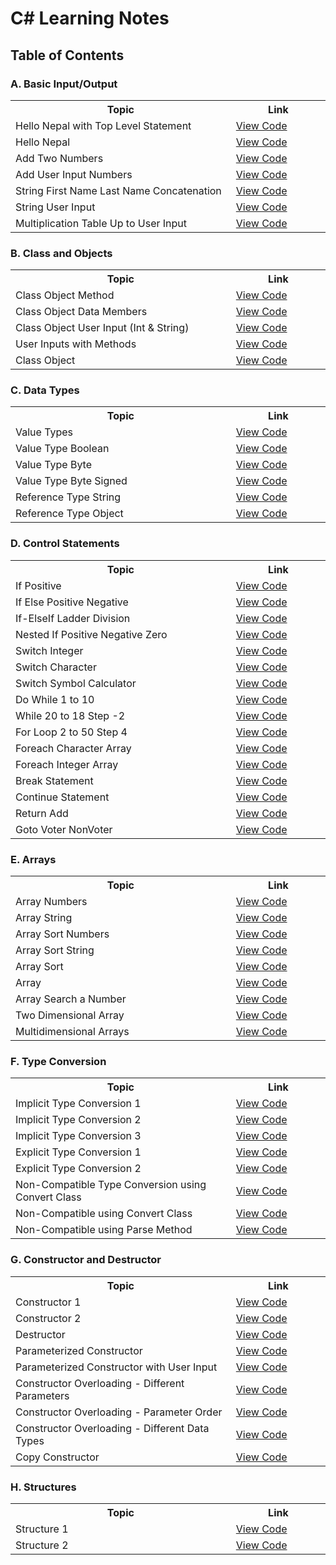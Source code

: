 # C# Learning Notes

<style>
table {
    width: 100%;
    display: table;
}
</style>

## Table of Contents

### A. Basic Input/Output
<table>
<tr>
<th width="70%">Topic</th>
<th width="30%">Link</th>
</tr>
<tr>
<td>Hello Nepal with Top Level Statement</td>
<td><a href="A_Basic_IO/a_hello_nepal_with_TL_stmt/Program.cs">View Code</a></td>
</tr>
<tr>
<td>Hello Nepal</td>
<td><a href="A_Basic_IO/b_hello_nepal/Program.cs">View Code</a></td>
</tr>
<tr>
<td>Add Two Numbers</td>
<td><a href="A_Basic_IO/c_add_two_nums/Program.cs">View Code</a></td>
</tr>
<tr>
<td>Add User Input Numbers</td>
<td><a href="A_Basic_IO/d_add_user_input_nums/Program.cs">View Code</a></td>
</tr>
<tr>
<td>String First Name Last Name Concatenation</td>
<td><a href="A_Basic_IO/e_string_fname_lname_concat/Program.cs">View Code</a></td>
</tr>
<tr>
<td>String User Input</td>
<td><a href="A_Basic_IO/f_string_user_input/Program.cs">View Code</a></td>
</tr>
<tr>
<td>Multiplication Table Up to User Input</td>
<td><a href="A_Basic_IO/g_multiplication_table_upto_user_input/Program.cs">View Code</a></td>
</tr>
</table>

### B. Class and Objects
<table>
<tr>
<th width="70%">Topic</th>
<th width="30%">Link</th>
</tr>
<tr>
<td>Class Object Method</td>
<td><a href="B_Class_Object/a_class_object_method/Program.cs">View Code</a></td>
</tr>
<tr>
<td>Class Object Data Members</td>
<td><a href="B_Class_Object/b_class_object_data_members/Program.cs">View Code</a></td>
</tr>
<tr>
<td>Class Object User Input (Int & String)</td>
<td><a href="B_Class_Object/c_class_object_user_input_int_string/Program.cs">View Code</a></td>
</tr>
<tr>
<td>User Inputs with Methods</td>
<td><a href="B_Class_Object/d_user_inputs_with_methods/Program.cs">View Code</a></td>
</tr>
<tr>
<td>Class Object</td>
<td><a href="B_Class_Object/e_class_object/Program.cs">View Code</a></td>
</tr>
</table>

### C. Data Types
<table>
<tr>
<th width="70%">Topic</th>
<th width="30%">Link</th>
</tr>
<tr>
<td>Value Types</td>
<td><a href="C_Data_Types/a_value_types/Program.cs">View Code</a></td>
</tr>
<tr>
<td>Value Type Boolean</td>
<td><a href="C_Data_Types/b_value_type_boolean/Program.cs">View Code</a></td>
</tr>
<tr>
<td>Value Type Byte</td>
<td><a href="C_Data_Types/c_value_type_byte/Program.cs">View Code</a></td>
</tr>
<tr>
<td>Value Type Byte Signed</td>
<td><a href="C_Data_Types/d_value_type_byte_signed/Program.cs">View Code</a></td>
</tr>
<tr>
<td>Reference Type String</td>
<td><a href="C_Data_Types/e_reference_type_string/Program.cs">View Code</a></td>
</tr>
<tr>
<td>Reference Type Object</td>
<td><a href="C_Data_Types/f_reference_type_object/Program.cs">View Code</a></td>
</tr>
</table>

### D. Control Statements
<table>
<tr>
<th width="70%">Topic</th>
<th width="30%">Link</th>
</tr>
<tr>
<td>If Positive</td>
<td><a href="D_Control_Statements/a_if_positive/Program.cs">View Code</a></td>
</tr>
<tr>
<td>If Else Positive Negative</td>
<td><a href="D_Control_Statements/b_if_else_positive_negative/Program.cs">View Code</a></td>
</tr>
<tr>
<td>If-ElseIf Ladder Division</td>
<td><a href="D_Control_Statements/c_if_elseif_ladder_division/Program.cs">View Code</a></td>
</tr>
<tr>
<td>Nested If Positive Negative Zero</td>
<td><a href="D_Control_Statements/d_nested_if_positive_negative_zero/Program.cs">View Code</a></td>
</tr>
<tr>
<td>Switch Integer</td>
<td><a href="D_Control_Statements/e_switch_integer/Program.cs">View Code</a></td>
</tr>
<tr>
<td>Switch Character</td>
<td><a href="D_Control_Statements/f_switch_character/Program.cs">View Code</a></td>
</tr>
<tr>
<td>Switch Symbol Calculator</td>
<td><a href="D_Control_Statements/g_switch_symbol_calc/Program.cs">View Code</a></td>
</tr>
<tr>
<td>Do While 1 to 10</td>
<td><a href="D_Control_Statements/h_do_while_1_to_10/Program.cs">View Code</a></td>
</tr>
<tr>
<td>While 20 to 18 Step -2</td>
<td><a href="D_Control_Statements/i_while_20_18__2/Program.cs">View Code</a></td>
</tr>
<tr>
<td>For Loop 2 to 50 Step 4</td>
<td><a href="D_Control_Statements/j_for_2_4_50/Program.cs">View Code</a></td>
</tr>
<tr>
<td>Foreach Character Array</td>
<td><a href="D_Control_Statements/k_foreach_character_array/Program.cs">View Code</a></td>
</tr>
<tr>
<td>Foreach Integer Array</td>
<td><a href="D_Control_Statements/l_foreach_integer_array/Program.cs">View Code</a></td>
</tr>
<tr>
<td>Break Statement</td>
<td><a href="D_Control_Statements/m_break_stmt/Program.cs">View Code</a></td>
</tr>
<tr>
<td>Continue Statement</td>
<td><a href="D_Control_Statements/n_continue_stmt/Program.cs">View Code</a></td>
</tr>
<tr>
<td>Return Add</td>
<td><a href="D_Control_Statements/o_return_add/Program.cs">View Code</a></td>
</tr>
<tr>
<td>Goto Voter NonVoter</td>
<td><a href="D_Control_Statements/p_goto_voter_nonvoter/Program.cs">View Code</a></td>
</tr>
</table>

### E. Arrays
<table>
<tr>
<th width="70%">Topic</th>
<th width="30%">Link</th>
</tr>
<tr>
<td>Array Numbers</td>
<td><a href="E_Array/a_array_nums/Program.cs">View Code</a></td>
</tr>
<tr>
<td>Array String</td>
<td><a href="E_Array/b_array_string/Program.cs">View Code</a></td>
</tr>
<tr>
<td>Array Sort Numbers</td>
<td><a href="E_Array/c_array_sort_nums/Program.cs">View Code</a></td>
</tr>
<tr>
<td>Array Sort String</td>
<td><a href="E_Array/d_array_sort_string/Program.cs">View Code</a></td>
</tr>
<tr>
<td>Array Sort</td>
<td><a href="E_Array/e_array_sort/Program.cs">View Code</a></td>
</tr>
<tr>
<td>Array</td>
<td><a href="E_Array/f_array/Program.cs">View Code</a></td>
</tr>
<tr>
<td>Array Search a Number</td>
<td><a href="E_Array/g_array_search_a_num/Program.cs">View Code</a></td>
</tr>
<tr>
<td>Two Dimensional Array</td>
<td><a href="E_Array/h_array_two_dimensional/Program.cs">View Code</a></td>
</tr>
<tr>
<td>Multidimensional Arrays</td>
<td><a href="E_Array/i_array_multidimensional_jagged/Program.cs">View Code</a></td>
</tr>
</table>

### F. Type Conversion
<table>
<tr>
<th width="70%">Topic</th>
<th width="30%">Link</th>
</tr>
<tr>
<td>Implicit Type Conversion 1</td>
<td><a href="F_Type_Conversion/a_implicit/Program.cs">View Code</a></td>
</tr>
<tr>
<td>Implicit Type Conversion 2</td>
<td><a href="F_Type_Conversion/b_implicit/Program.cs">View Code</a></td>
</tr>
<tr>
<td>Implicit Type Conversion 3</td>
<td><a href="F_Type_Conversion/c_implicit/Program.cs">View Code</a></td>
</tr>
<tr>
<td>Explicit Type Conversion 1</td>
<td><a href="F_Type_Conversion/d_explicit/Program.cs">View Code</a></td>
</tr>
<tr>
<td>Explicit Type Conversion 2</td>
<td><a href="F_Type_Conversion/e_explicit/Program.cs">View Code</a></td>
</tr>
<tr>
<td>Non-Compatible Type Conversion using Convert Class</td>
<td><a href="F_Type_Conversion/f_type_conversion_non_compatible_convert_class/Program.cs">View Code</a></td>
</tr>
<tr>
<td>Non-Compatible using Convert Class</td>
<td><a href="F_Type_Conversion/g_non_compatible_using_convert_class/Program.cs">View Code</a></td>
</tr>
<tr>
<td>Non-Compatible using Parse Method</td>
<td><a href="F_Type_Conversion/h_non_compatible_using_parse_method/Program.cs">View Code</a></td>
</tr>
</table>

### G. Constructor and Destructor
<table>
<tr>
<th width="70%">Topic</th>
<th width="30%">Link</th>
</tr>
<tr>
<td>Constructor 1</td>
<td><a href="G_Constructor_Destructor/a_constructor/Program.cs">View Code</a></td>
</tr>
<tr>
<td>Constructor 2</td>
<td><a href="G_Constructor_Destructor/b_constructor/Program.cs">View Code</a></td>
</tr>
<tr>
<td>Destructor</td>
<td><a href="G_Constructor_Destructor/c_destructor/Program.cs">View Code</a></td>
</tr>
<tr>
<td>Parameterized Constructor</td>
<td><a href="G_Constructor_Destructor/d_parameterized_constructor/Program.cs">View Code</a></td>
</tr>
<tr>
<td>Parameterized Constructor with User Input</td>
<td><a href="G_Constructor_Destructor/e_parameterized_constructor_user_input/Program.cs">View Code</a></td>
</tr>
<tr>
<td>Constructor Overloading - Different Parameters</td>
<td><a href="G_Constructor_Destructor/f_constructor_overloading_diff_no_of_paras/Program.cs">View Code</a></td>
</tr>
<tr>
<td>Constructor Overloading - Parameter Order</td>
<td><a href="G_Constructor_Destructor/g_constructor_overloading_by_changing_order_of_parameter/Program.cs">View Code</a></td>
</tr>
<tr>
<td>Constructor Overloading - Different Data Types</td>
<td><a href="G_Constructor_Destructor/h_constructor_overloading_by_diff_data_types/Program.cs">View Code</a></td>
</tr>
<tr>
<td>Copy Constructor</td>
<td><a href="G_Constructor_Destructor/i_copy_constructor/Program.cs">View Code</a></td>
</tr>
</table>

### H. Structures
<table>
<tr>
<th width="70%">Topic</th>
<th width="30%">Link</th>
</tr>
<tr>
<td>Structure 1</td>
<td><a href="H_Structure/a_structure/Program.cs">View Code</a></td>
</tr>
<tr>
<td>Structure 2</td>
<td><a href="H_Structure/b_structure/Program.cs">View Code</a></td>
</tr>
</table> 